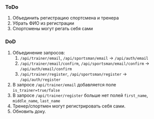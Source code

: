 ### ToDo
1. Объединить регистрацию спортсмена и тренера
2. Убрать ФИО из регистрации
3. Спортсмены могут регать себя сами


### DoD
1. Объединение запросов:
   1. `/api/trainer/email`, `/api/sportsman/email` -> `/api/auth/email`
   2. `/api/trainer/email/confirm`, `/api/sportsman/email/confirm` -> `/api/auth/email/confirm`
   3. `/api/trainer/register`, `/api/sportsman/register` -> `/api/auth/register`
2. В запросе `/api/trainer/email` добавляется поле `is_trainer=true/false`
3. В запросе `/api/trainer/register` больше нет полей `first_name`, `middle_name`, `last_name`
4. Тренер/спортмен могут регистрировать себя сами.
5. Обновить доку.
